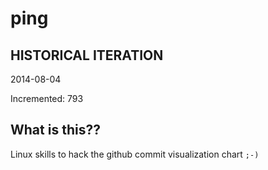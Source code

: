 # ping

## HISTORICAL ITERATION
2014-08-04

Incremented: 793

## What is this?? 
Linux skills to hack the github commit visualization chart `;-)`
